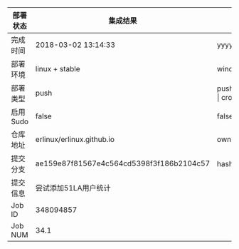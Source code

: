 部署状态 | 集成结果 | 参考值
---|---|---
完成时间 | 2018-03-02 13:14:33 | yyyy-mm-dd hh:mm:ss
部署环境 | linux + stable | window \| linux + stable
部署类型 | push | push \| pull_request \| api \| cron
启用Sudo | false | false \| true
仓库地址 | erlinux/erlinux.github.io | owner_name/repo_name
提交分支 | ae159e87f81567e4c564cd5398f3f186b2104c57 | hash 16位
提交信息 | 尝试添加51LA用户统计 |
Job ID   | 348094857 |
Job NUM  | 34.1 |
